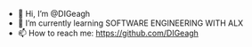 - 👋 Hi, I’m @DIGeagh
- 🌱 I’m currently learning SOFTWARE ENGINEERING WITH ALX
- 📫 How to reach me: https://github.com/DIGeagh
<!---
DIGeagh/DIGeagh is a ✨ special ✨ repository because its `README.md` (this file) appears on your GitHub profile.
You can click the Preview link to take a look at your changes.
